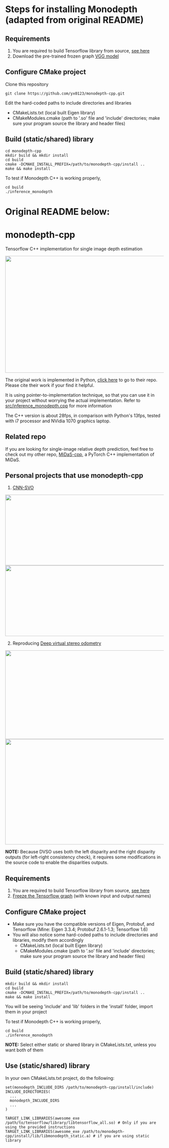 # Steps for installing Monodepth (adapted from original README)

## Requirements
1. You are required to build Tensorflow library from source, [see here](https://github.com/yx0123/monodepth-cpp/tree/master/Tensorflow_build_instructions)
2. Download the pre-trained frozen graph [VGG model](https://drive.google.com/open?id=1yzcndbigENP3kQg6Oioerwvkf_hTotZZ)

## Configure CMake project
Clone this repository
```
git clone https://github.com/yx0123/monodepth-cpp.git
```
Edit the hard-coded paths to include directories and libraries
  * CMakeLists.txt (local built Eigen library)
  * CMakeModules.cmake (path to '.so' file and 'include' directories; make sure your program source the library and header files) 


## Build (static/shared) library

```
cd monodepth-cpp
mkdir build && mkdir install
cd build
cmake -DCMAKE_INSTALL_PREFIX=/path/to/monodepth-cpp/install ..
make && make install
```

To test if Monodepth C++ is working properly,
```
cd build
./inference_monodepth
```


# Original README below:
# monodepth-cpp
Tensorflow C++ implementation for single image depth estimation
<p align="center">
 <img src="https://github.com/yan99033/monodepth-cpp/blob/master/preview/monodepth_preview.gif" width="612" height="370">
</p>

The original work is implemented in Python, [click here](https://github.com/mrharicot/monodepth) to go to their repo. Please cite their work if your find it helpful.

It is using pointer-to-implementation technique, so that you can use it in your project without worrying the actual implementation. Refer to [src/inference_monodepth.cpp](https://github.com/yan99033/monodepth-cpp/tree/master/src/inference_monodepth.cpp) for more information

The C++ version is about 28fps, in comparison with Python's 13fps, tested with i7 processor and NVidia 1070 graphics laptop.

## Related repo
If you are looking for single-image relative depth prediction, feel free to check out my other repo, [MiDaS-cpp](https://github.com/yan99033/MiDaS-cpp), a PyTorch C++ implementation of MiDaS.

## Personal projects that use monodepth-cpp
1. [CNN-SVO](https://github.com/yan99033/CNN-SVO)
<p align="center">
 <img src="https://github.com/yan99033/monodepth-cpp/blob/master/preview/kitti_preview.gif" width="723" height="224">
 <img src="https://github.com/yan99033/monodepth-cpp/blob/master/preview/robotcar_preview.gif" width="723" height="224">
</p>

2. Reproducing [Deep virtual stereo odometry](https://vision.in.tum.de/research/vslam/dvso)

<p align="center">
 <img src="https://github.com/yan99033/monodepth-cpp/blob/master/preview/dvso_kitti_preview.gif" width="723" height="281">
 <img src="https://github.com/yan99033/monodepth-cpp/blob/master/preview/dvso_final_map.gif" width="723" height="334">
</p>

**NOTE:** Because DVSO uses both the left disparity and the right disparity outputs (for left-right consistency check), it requires some modifications in the source code to enable the disparities outputs.



## Requirements
1. You are required to build Tensorflow library from source, [see here](https://github.com/yan99033/monodepth-cpp/tree/master/Tensorflow_build_instructions)
2. [Freeze the Tensorflow graph](https://github.com/yan99033/monodepth-cpp/tree/master/freeze_graph) (with known input and output names)


## Configure CMake project
* Make sure you have the compatible versions of Eigen, Protobuf, and Tensorflow (Mine: Eigen 3.3.4; Protobuf 2.6.1-1.3; Tensorflow 1.6)
* You will also notice some hard-coded paths to include directories and libraries, modify them accordingly
  * CMakeLists.txt (local built Eigen library)
  * CMakeModules.cmake (path to '.so' file and 'include' directories; make sure your program source the library and header files)


## Build (static/shared) library

```
mkdir build && mkdir install
cd build
cmake -DCMAKE_INSTALL_PREFIX=/path/to/monodepth-cpp/install ..
make && make install
```

You will be seeing 'include' and 'lib' folders in the 'install' folder, import them in your project

To test if Monodepth C++ is working properly,
```
cd build
./inference_monodepth
```

**NOTE:** Select either static or shared library in CMakeLists.txt, unless you want both of them

## Use (static/shared) library
In your own CMakeLists.txt project, do the following:

```
set(monodepth_INCLUDE_DIRS /path/to/monodepth-cpp/install/include)
INCLUDE_DIRECTORIES(
  ...
  monodepth_INCLUDE_DIRS
  ...
)

TARGET_LINK_LIBRARIES(awesome_exe /path/to/tensorflow/library/libtensorflow_all.so) # Only if you are using the provided instructions
TARGET_LINK_LIBRARIES(awesome_exe /path/to/monodepth-cpp/install/lib/libmonodepth_static.a) # if you are using static library

```
